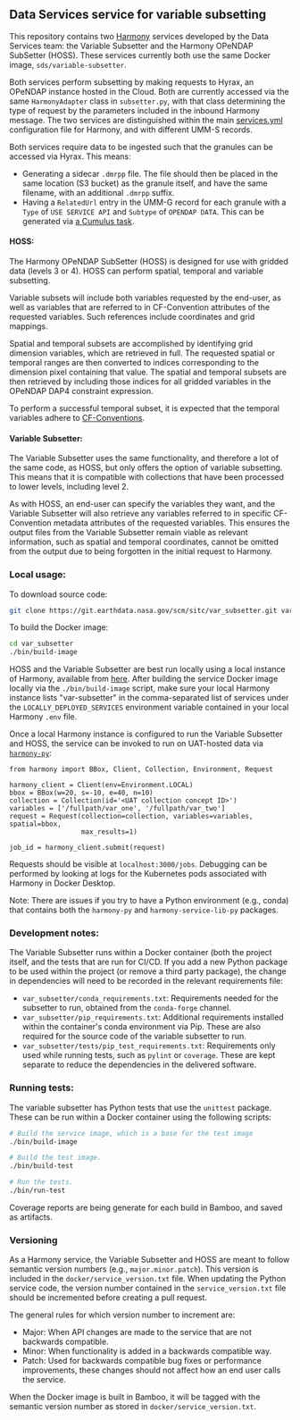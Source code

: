 ## Data Services service for variable subsetting

This repository contains two [Harmony](https://wiki.earthdata.nasa.gov/spaces/viewspace.action?key=HARMONY)
services developed by the Data Services team: the Variable Subsetter and the
Harmony OPeNDAP SubSetter (HOSS). These services currently both use the same
Docker image, `sds/variable-subsetter`.

Both services perform subsetting by making requests to Hyrax, an OPeNDAP
instance hosted in the Cloud. Both are currently accessed via the same
`HarmonyAdapter` class in `subsetter.py`, with that class determining the type
of request by the parameters included in the inbound Harmony message. The two
services are distinguished within the main
[services.yml](https://github.com/nasa/harmony/blob/main/config/services.yml)
configuration file for Harmony, and with different UMM-S records.

Both services require data to be ingested such that the granules can be
accessed via Hyrax. This means:

* Generating a sidecar `.dmrpp` file. The file should then be placed in the
  same location (S3 bucket) as the granule itself, and have the same filename,
  with an additional `.dmrpp` suffix.
* Having a `RelatedUrl` entry in the UMM-G record for each granule with a `Type`
  of `USE SERVICE API` and `Subtype` of `OPENDAP DATA`. This can be generated
  via [a Cumulus task](https://github.com/nasa/cumulus/tree/master/tasks/hyrax-metadata-updates).

#### HOSS:

The Harmony OPeNDAP SubSetter (HOSS) is designed for use with gridded data
(levels 3 or 4). HOSS can perform spatial, temporal and variable subsetting.

Variable subsets will include both variables requested by the end-user, as well
as variables that are referred to in CF-Convention attributes of the requested
variables. Such references include coordinates and grid mappings.

Spatial and temporal subsets are accomplished by identifying grid dimension
variables, which are retrieved in full. The requested spatial or temporal
ranges are then converted to indices corresponding to the dimension pixel
containing that value. The spatial and temporal subsets are then retrieved by
including those indices for all gridded variables in the OPeNDAP DAP4
constraint expression.

To perform a successful temporal subset, it is expected that the temporal
variables adhere to [CF-Conventions](https://cfconventions.org/Data/cf-conventions/cf-conventions-1.9/cf-conventions.html#time-coordinate).

#### Variable Subsetter:

The Variable Subsetter uses the same functionality, and therefore a lot of the
same code, as HOSS, but only offers the option of variable subsetting. This
means that it is compatible with collections that have been processed to lower
levels, including level 2.

As with HOSS, an end-user can specify the variables they want, and the Variable
Subsetter will also retrieve any variables referred to in specific
CF-Convention metadata attributes of the requested variables. This ensures the
output files from the Variable Subsetter remain viable as relevant information,
such as spatial and temporal coordinates, cannot be omitted from the output due
to being forgotten in the initial request to Harmony.

### Local usage:

To download source code:

```bash
git clone https://git.earthdata.nasa.gov/scm/sitc/var_subsetter.git var_subsetter
```

To build the Docker image:

```bash
cd var_subsetter
./bin/build-image
```

HOSS and the Variable Subsetter are best run locally using a local instance of
Harmony, available from [here](https://github.com/nasa/harmony). After building
the service Docker image locally via the `./bin/build-image` script, make sure
your local Harmony instance lists "var-subsetter" in the comma-separated list
of services under the `LOCALLY_DEPLOYED_SERVICES` environment variable
contained in your local Harmony `.env` file.

Once a local Harmony instance is configured to run the Variable Subsetter and
HOSS, the service can be invoked to run on UAT-hosted data via
[`harmony-py`](https://github.com/nasa/harmony-py):

```
from harmony import BBox, Client, Collection, Environment, Request

harmony_client = Client(env=Environment.LOCAL)
bbox = BBox(w=20, s=-10, e=40, n=10)
collection = Collection(id='<UAT collection concept ID>')
variables = ['/fullpath/var_one', '/fullpath/var_two']
request = Request(collection=collection, variables=variables, spatial=bbox,
				  max_results=1)

job_id = harmony_client.submit(request)
```

Requests should be visible at `localhost:3000/jobs`. Debugging can be performed
by looking at logs for the Kubernetes pods associated with Harmony in Docker
Desktop.

Note: There are issues if you try to have a Python environment (e.g., conda)
that contains both the `harmony-py` and `harmony-service-lib-py` packages.

### Development notes:

The Variable Subsetter runs within a Docker container (both the project itself,
and the tests that are run for CI/CD. If you add a new Python package to be
used within the project (or remove a third party package), the change in
dependencies will need to be recorded in the relevant requirements file:

* `var_subsetter/conda_requirements.txt`: Requirements needed for the subsetter
	to run, obtained from the `conda-forge` channel.
* `var_subsetter/pip_requirements.txt`: Additional requirements installed
	within the container's conda environment via Pip. These are also required
	for the source code of the variable subsetter to run.
* `var_subsetter/tests/pip_test_requirements.txt`: Requirements only used while
	running tests, such as `pylint` or `coverage`. These are kept separate to
	reduce the dependencies in the delivered software.

### Running tests:

The variable subsetter has Python tests that use the `unittest` package. These
can be run within a Docker container using the following scripts:

```bash
# Build the service image, which is a base for the test image
./bin/build-image

# Build the test image.
./bin/build-test

# Run the tests.
./bin/run-test
```

Coverage reports are being generate for each build in Bamboo, and saved as artifacts.

### Versioning

As a Harmony service, the Variable Subsetter and HOSS are meant to follow
semantic version numbers (e.g., `major.minor.patch`). This version is included
in the `docker/service_version.txt` file. When updating the Python service
code, the version number contained in the `service_version.txt` file should be
incremented before creating a pull request.

The general rules for which version number to increment are:

* Major: When API changes are made to the service that are not backwards
  compatible.
* Minor: When functionality is added in a backwards compatible way.
* Patch: Used for backwards compatible bug fixes or performance improvements,
  these changes should not affect how an end user calls the service.

When the Docker image is built in Bamboo, it will be tagged with the semantic
version number as stored in `docker/service_version.txt`.
